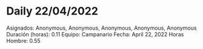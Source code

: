 # Daily 22/04/2022

Asignados: Anonymous, Anonymous, Anonymous, Anonymous, Anonymous
Duración (horas): 0.11
Equipo: Campanario
Fecha: April 22, 2022
Horas Hombre: 0.55